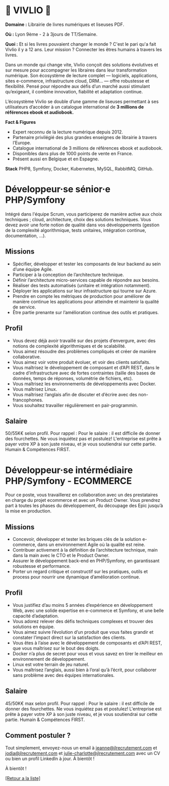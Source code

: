 # 📖 VIVLIO 📖

**Domaine :**  Librairie de livres numériques et liseuses PDF. 

**Où :** Lyon 9ème - 2 à 3jours de TT/Semaine.

**Quoi :** Et si les livres pouvaient changer le monde ? C'est le pari qu'a fait Vivlio il y a 12 ans. Leur mission ? Connecter les êtres humains à travers les livres. 

Dans un monde qui change vite, Vivlio conçoit des solutions évolutives et sur mesure pour accompagner les libraires dans leur transformation numérique. Son écosystème de lecture complet — logiciels, applications, sites e-commerce, infrastructure cloud, DRM… — offre robustesse et flexibilité. Pensé pour répondre aux défis d’un marché aussi stimulant qu’exigeant, il combine innovation, fiabilité et adaptation continue.

L’écosystème Vivlio se double d’une gamme de liseuses permettant à ses utilisateurs d’accéder à un catalogue international de **3 millions de références ebook et audiobook.** 


**Fact & Figures**

* Expert reconnu de la lecture numérique depuis 2012.
* Partenaire privilégié des plus grandes enseignes de librairie à travers l’Europe.
* Catalogue international de 3 millions de références ebook et audiobook.
* Disponibles dans plus de 1000 points de vente en France.
* Présent aussi en Belgique et en Espagne. 


**Stack**
PHP8, Symfony, Docker, Kubernetes, MySQL, RabbitMQ,  GitHub. 


# Développeur·se sénior·e PHP/Symfony

Intégré dans l'équipe Scrum, vous participerez de manière active aux choix techniques ; cloud, architecture, choix des solutions techniques. 
Vous devez avoir une forte notion de qualité dans vos développements (gestion de la complexité algorithmique, tests unitaires, intégration continue, documentation, …).

## Missions

* Spécifier, développer et tester les composants de leur backend au sein d’une équipe Agile.
* Participer à la conception de l’architecture technique. 
* Définir l’architecture micro-services capable de répondre aux besoins.
* Réaliser des tests automatisés (unitaire et intégration notamment).
* Déployer les applications sur leur infrastructure qui tourne sur Azure.
* Prendre en compte les métriques de production pour améliorer de manière continue les applications pour atteindre et maintenir la qualité de service.
* Être partie prenante sur l’amélioration continue des outils et pratiques. 

## Profil

* Vous devez déjà avoir travaillé sur des projets d’envergure, avec des notions de complexité algorithmiques et de scalabilité.
* Vous aimez résoudre des problèmes compliqués et créer de manière collaborative.
* Vous aimez voir votre produit évoluer, et voir des clients satisfaits.
* Vous maîtrisez le développement de composant et d’API REST, dans le cadre d’infrastructure avec de fortes contraintes (taille des bases de données, temps de réponses, volumétrie de fichiers, etc).
* Vous maîtrisez les environnements de développements avec Docker.
* Vous maîtrisez Linux.
* Vous maîtrisez l’anglais afin de discuter et d’écrire avec des non-francophones.
* Vous souhaitez travailler régulièrement en pair-programmin.

## Salaire

50/55K€ selon profil.
Pour rappel : Pour le salaire : il est difficile de donner des fourchettes. Ne vous inquiétez pas et postulez! L'entreprise est prête à payer votre XP à son juste niveau, et je vous soutiendrai sur cette partie. Humain & Compétences FIRST.


# Développeur·se intérmédiaire PHP/Symfony - ECOMMERCE

Pour ce poste, vous travaillerez en collaboration avec un des prestataires en charge du projet ecommerce et avec un Product Owner. Vous prendrez part à toutes les phases du développement, du découpage des Epic jusqu’à la mise en production.

## Missions

* Concevoir, développer et tester les briques clés de la solution e-commerce, dans un environnement Agile où la qualité est reine.
* Contribuer activement à la définition de l’architecture technique, main dans la main avec le CTO et le Product Owner.
* Assurer le développement back-end en PHP/Symfony, en garantissant robustesse et performance.
* Porter un regard critique et constructif sur les pratiques, outils et process pour nourrir une dynamique d’amélioration continue.

## Profil

* Vous justifiez d’au moins 5 années d’expérience en développement Web, avec une solide expertise en e-commerce et Symfony, et une belle capacité d’adaptation.
* Vous adorez relever des défis techniques complexes et trouver des solutions en équipe.
* Vous aimez suivre l’évolution d’un produit que vous faites grandir et constater l’impact direct sur la satisfaction des clients.
* Vous êtes à l’aise avec le développement de composants et d’API REST, que vous maîtrisez sur le bout des doigts.
* Docker n’a plus de secret pour vous et vous savez en tirer le meilleur en environnement de développement.
* Linux est votre terrain de jeu naturel.
* Vous maîtrisez l’anglais, aussi bien à l’oral qu’à l’écrit, pour collaborer sans problème avec des équipes internationales.

## Salaire

45/50K€ max selon profil.
Pour rappel : Pour le salaire : il est difficile de donner des fourchettes. Ne vous inquiétez pas et postulez! L'entreprise est prête à payer votre XP à son juste niveau, et je vous soutiendrai sur cette partie. Humain & Compétences FIRST.

## Comment postuler ?

Tout simplement, envoyez-nous un email à jeanne@jlrecrutement.com et jodia@jlrecrutement.com et julie-charlotte@jlrecrutement.com avec un CV ou bien un profil LinkedIn à jour. À bientôt ! 


À bientôt ! 

<a href="https://github.com/jlondiche/job-board-php/blob/master/README.md">[Retour a la liste]</a>